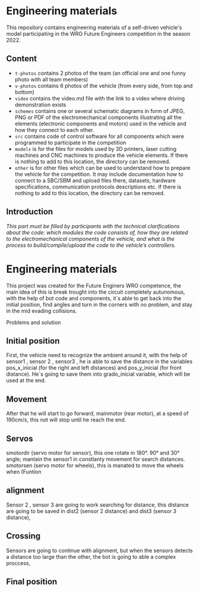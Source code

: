 Engineering materials
====

This repository contains engineering materials of a self-driven vehicle's model participating in the WRO Future Engineers competition in the season 2022.

## Content

* `t-photos` contains 2 photos of the team (an official one and one funny photo with all team members)
* `v-photos` contains 6 photos of the vehicle (from every side, from top and bottom)
* `video` contains the video.md file with the link to a video where driving demonstration exists
* `schemes` contains one or several schematic diagrams in form of JPEG, PNG or PDF of the electromechanical components illustrating all the elements (electronic components and motors) used in the vehicle and how they connect to each other.
* `src` contains code of control software for all components which were programmed to participate in the competition
* `models` is for the files for models used by 3D printers, laser cutting machines and CNC machines to produce the vehicle elements. If there is nothing to add to this location, the directory can be removed.
* `other` is for other files which can be used to understand how to prepare the vehicle for the competition. It may include documentation how to connect to a SBC/SBM and upload files there, datasets, hardware specifications, communication protocols descriptions etc. If there is nothing to add to this location, the directory can be removed.

## Introduction

_This part must be filled by participants with the technical clarifications about the code: which modules the code consists of, how they are related to the electromechanical components of the vehicle, and what is the process to build/compile/upload the code to the vehicle’s controllers._

Engineering materials
====

This project was created for the Future Enginers WRO competence, the main idea  of this is break trought into the circuit completely autunomous, with the help of bot code and components, it´s able to get back into the initial position, find angles and turn in the corners with no problem, and stay in the mid evading collisions.

Problems and solution

## Initial position
First, the vehicle need to recognize the ambient around it, with the help of sensor1 , sensor 2 , sensor3 , he is able to save the distance in the variables pos_x_inicial (for the right and left distances) and pos_y_inicial (for front distance). He´s going to save them into grado_inicial variable, which will be used at the end.

## Movement
After that he will start to go forward, mainmotor (rear motor), at a speed of 190cm/s, this not will stop until he reach the end.

## Servos
smotordir (servo motor for sensor), this one rotate in 180°. 90° and 30° angle; mantain the sensor1 in constlanty movement for search distances.
smotorsen (servo motor for wheels), this is manated to move the wheels when (Funtion 

## alignment
Sensor 2 , sensor 3 are going to work searching for distance, this distance are going to be saved in dist2 (sensor 2 distance) and dist3 (sensor 3 distance), 

## Crossing
Sensors are going to continue with alignment, but when the sensors detects a distance too large than the other, the bot is going to able a complex proccess, 

## Final position

